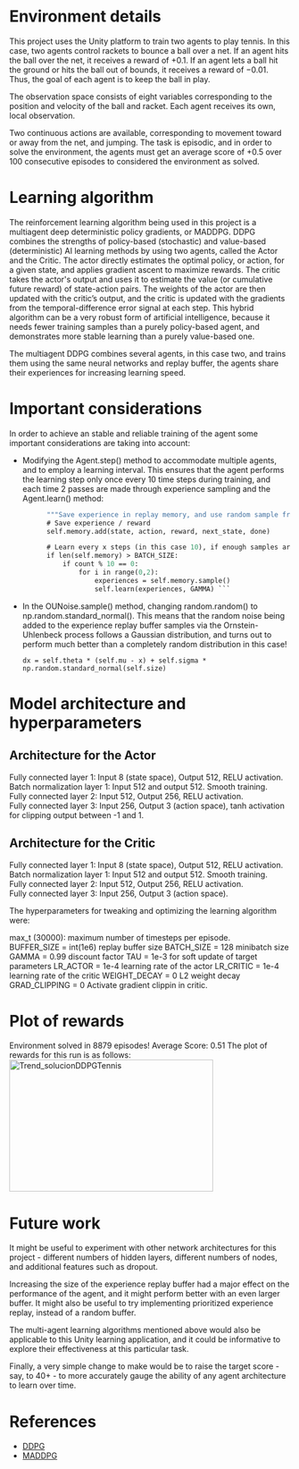 # Environment details

This project uses the Unity platform to train two agents to play tennis. In this case, two agents control rackets to bounce a ball over a net. If an agent hits the ball over the net, it receives a reward of +0.1. If an agent lets a ball hit the ground or hits the ball out of bounds, it receives a reward of −0.01. Thus, the goal of each agent is to keep the ball in play.  

The observation space consists of eight variables corresponding to the position and velocity of the ball and racket. Each agent receives its own, local observation.  

Two continuous actions are available, corresponding to movement toward or away from the net, and jumping. The task is episodic, and in order to solve the environment, the agents must get an average score of +0.5 over 100 consecutive episodes to considered the environment as solved.  

# Learning algorithm

The reinforcement learning algorithm being used in this project is a multiagent deep deterministic policy gradients, or MADDPG. DDPG combines the strengths of policy-based (stochastic) and value-based (deterministic) AI learning methods by using two agents, called the Actor and the Critic. The actor directly estimates the optimal policy, or action, for a given state, and applies gradient ascent to maximize rewards. The critic takes the actor's output and uses it to estimate the value (or cumulative future reward) of state-action pairs. The weights of the actor are then updated with the critic’s output, and the critic is updated with the gradients from the temporal-difference error signal at each step. This hybrid algorithm can be a very robust form of artificial intelligence, because it needs fewer training samples than a purely policy-based agent, and demonstrates more stable learning than a purely value-based one.

The multiagent DDPG combines several agents, in this case two, and trains them using the same neural networks and replay buffer, the agents share their experiences for increasing learning speed.

# Important considerations

In order to achieve an stable and reliable training of the agent some important considerations are taking into account:

* Modifying the Agent.step() method to accommodate multiple agents, and to employ a learning interval. This ensures that the agent performs the learning step only once every 10 time steps during training, and each time 2 passes are made through experience sampling and the Agent.learn() method:

  ``` def step(self, state, action, reward, next_state, done, count):
        """Save experience in replay memory, and use random sample from buffer to learn."""
        # Save experience / reward
        self.memory.add(state, action, reward, next_state, done)

        # Learn every x steps (in this case 10), if enough samples are available in memory, and learn 5 times in that moment.
        if len(self.memory) > BATCH_SIZE:
            if count % 10 == 0:
                for i in range(0,2):
                    experiences = self.memory.sample()
                    self.learn(experiences, GAMMA) ```

* In the OUNoise.sample() method, changing random.random() to np.random.standard_normal(). This means that the random noise being added to the experience replay buffer samples via the Ornstein-Uhlenbeck process follows a Gaussian distribution, and turns out to perform much better than a completely random distribution in this case!

  ``` dx = self.theta * (self.mu - x) + self.sigma * np.random.standard_normal(self.size) ```

# Model architecture and hyperparameters

## Architecture for the Actor

Fully connected layer 1: Input 8 (state space), Output 512, RELU activation.    
Batch normalization layer 1: Input 512 and output 512. Smooth training.  
Fully connected layer 2: Input 512, Output 256, RELU activation.  
Fully connected layer 3: Input 256, Output 3 (action space), tanh activation for clipping output between -1 and 1.   

## Architecture for the Critic

Fully connected layer 1: Input 8 (state space), Output 512, RELU activation.    
Batch normalization layer 1: Input 512 and output 512. Smooth training.  
Fully connected layer 2: Input 512, Output 256, RELU activation.    
Fully connected layer 3: Input 256, Output 3 (action space).     

The hyperparameters for tweaking and optimizing the learning algorithm were:

max_t (30000): maximum number of timesteps per episode.    
BUFFER_SIZE = int(1e6)  replay buffer size
BATCH_SIZE = 128        minibatch size
GAMMA = 0.99            discount factor
TAU = 1e-3              for soft update of target parameters
LR_ACTOR = 1e-4         learning rate of the actor 
LR_CRITIC = 1e-4        learning rate of the critic
WEIGHT_DECAY = 0        L2 weight decay
GRAD_CLIPPING = 0       Activate gradient clippin in critic.  

# Plot of rewards

Environment solved in 8879 episodes!	Average Score: 0.51
The plot of rewards for this run is as follows:
<img width="365" height="236" alt="Trend_solucionDDPGTennis" src="https://github.com/user-attachments/assets/00c6ae5b-5216-4d22-9166-3a1a5a9bd1aa" />



# Future work

It might be useful to experiment with other network architectures for this project - different numbers of hidden layers, different numbers of nodes, and additional features such as dropout.

Increasing the size of the experience replay buffer had a major effect on the performance of the agent, and it might perform better with an even larger buffer. It might also be useful to try implementing prioritized experience replay, instead of a random buffer.

The multi-agent learning algorithms mentioned above would also be applicable to this Unity learning application, and it could be informative to explore their effectiveness at this particular task.

Finally, a very simple change to make would be to raise the target score - say, to 40+ - to more accurately gauge the ability of any agent architecture to learn over time.

# References

* [DDPG](https://arxiv.org/abs/1509.02971)
* [MADDPG](https://papers.nips.cc/paper/7217-multi-agent-actor-critic-for-mixed-cooperative-competitive-environments.pdf)
